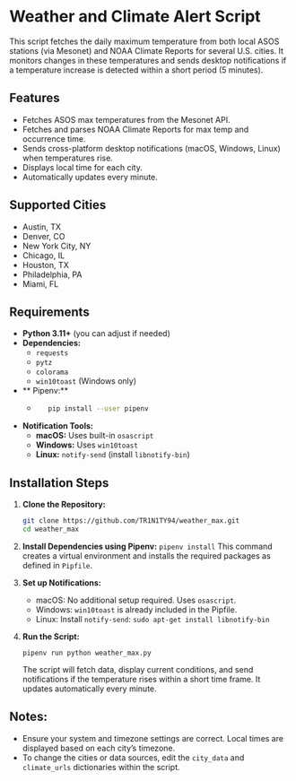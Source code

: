 # Weather and Climate Alert Script

This script fetches the daily maximum temperature from both local ASOS stations (via Mesonet) and NOAA Climate Reports for several U.S. cities. It monitors changes in these temperatures and sends desktop notifications if a temperature increase is detected within a short period (5 minutes).

## Features
- Fetches ASOS max temperatures from the Mesonet API.
- Fetches and parses NOAA Climate Reports for max temp and occurrence time.
- Sends cross-platform desktop notifications (macOS, Windows, Linux) when temperatures rise.
- Displays local time for each city.
- Automatically updates every minute.

## Supported Cities
- Austin, TX
- Denver, CO
- New York City, NY
- Chicago, IL
- Houston, TX
- Philadelphia, PA
- Miami, FL

## Requirements
- **Python 3.11+** (you can adjust if needed)
- **Dependencies:**  
  - `requests`  
  - `pytz`  
  - `colorama`  
  - `win10toast` (Windows only)
- ** Pipenv:**
  - ```bash
       pip install --user pipenv
- **Notification Tools:**  
  - **macOS:** Uses built-in `osascript`
  - **Windows:** Uses `win10toast`  
  - **Linux:** `notify-send` (install `libnotify-bin`)

## Installation Steps

1. **Clone the Repository:**
   ```bash
   git clone https://github.com/TR1N1TY94/weather_max.git
   cd weather_max

2. **Install Dependencies using Pipenv:**
    `pipenv install`
    This command creates a virtual environment and installs the required packages as defined in `Pipfile`.

3. **Set up Notifications:**
	- macOS:
        No additional setup required. Uses `osascript`.
	- Windows:
        `win10toast` is already included in the Pipfile.
	- Linux:
        Install `notify-send`:
        ```sudo apt-get install libnotify-bin```

4. **Run the Script:**
   
    ```pipenv run python weather_max.py```
    
    The script will fetch data, display current conditions, and send notifications if the temperature rises within a short time frame. It updates automatically every minute.

## Notes:
- Ensure your system and timezone settings are correct. Local times are displayed based on each city’s timezone.
- To change the cities or data sources, edit the `city_data` and `climate_urls` dictionaries within the script.